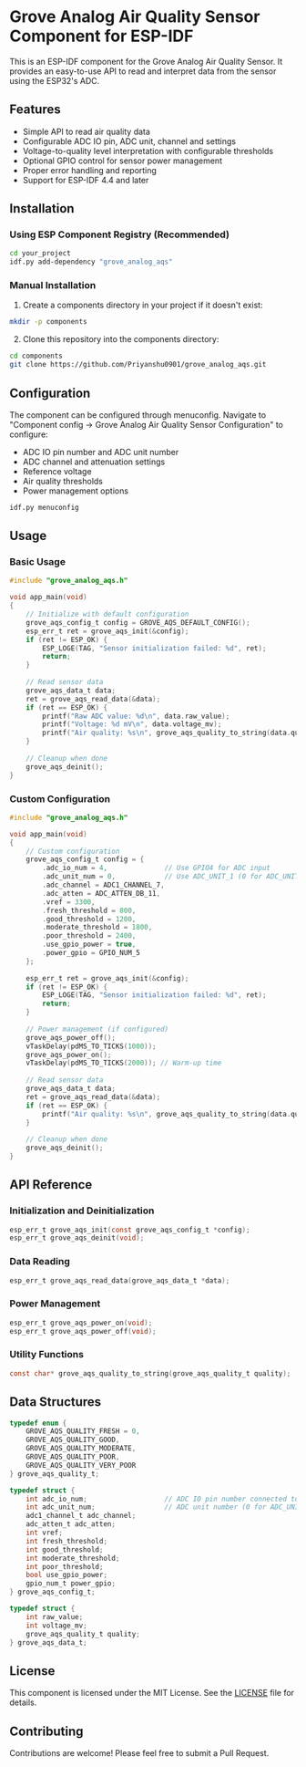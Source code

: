 # Grove Analog Air Quality Sensor Component for ESP-IDF

This is an ESP-IDF component for the Grove Analog Air Quality Sensor. It provides an easy-to-use API to read and interpret data from the sensor using the ESP32's ADC.

## Features

* Simple API to read air quality data
* Configurable ADC IO pin, ADC unit, channel and settings
* Voltage-to-quality level interpretation with configurable thresholds
* Optional GPIO control for sensor power management
* Proper error handling and reporting
* Support for ESP-IDF 4.4 and later

## Installation

### Using ESP Component Registry (Recommended)

```bash
cd your_project
idf.py add-dependency "grove_analog_aqs"
```

### Manual Installation

1. Create a components directory in your project if it doesn't exist:

```bash
mkdir -p components
```

2. Clone this repository into the components directory:

```bash
cd components
git clone https://github.com/Priyanshu0901/grove_analog_aqs.git
```

## Configuration

The component can be configured through menuconfig. Navigate to "Component config → Grove Analog Air Quality Sensor Configuration" to configure:

* ADC IO pin number and ADC unit number
* ADC channel and attenuation settings
* Reference voltage
* Air quality thresholds
* Power management options

```bash
idf.py menuconfig
```

## Usage

### Basic Usage

```c
#include "grove_analog_aqs.h"

void app_main(void)
{
    // Initialize with default configuration
    grove_aqs_config_t config = GROVE_AQS_DEFAULT_CONFIG();
    esp_err_t ret = grove_aqs_init(&config);
    if (ret != ESP_OK) {
        ESP_LOGE(TAG, "Sensor initialization failed: %d", ret);
        return;
    }
    
    // Read sensor data
    grove_aqs_data_t data;
    ret = grove_aqs_read_data(&data);
    if (ret == ESP_OK) {
        printf("Raw ADC value: %d\n", data.raw_value);
        printf("Voltage: %d mV\n", data.voltage_mv);
        printf("Air quality: %s\n", grove_aqs_quality_to_string(data.quality));
    }
    
    // Cleanup when done
    grove_aqs_deinit();
}
```

### Custom Configuration

```c
#include "grove_analog_aqs.h"

void app_main(void)
{
    // Custom configuration
    grove_aqs_config_t config = {
        .adc_io_num = 4,              // Use GPIO4 for ADC input
        .adc_unit_num = 0,            // Use ADC_UNIT_1 (0 for ADC_UNIT_1, 1 for ADC_UNIT_2)
        .adc_channel = ADC1_CHANNEL_7,
        .adc_atten = ADC_ATTEN_DB_11,
        .vref = 3300,
        .fresh_threshold = 800,
        .good_threshold = 1200,
        .moderate_threshold = 1800,
        .poor_threshold = 2400,
        .use_gpio_power = true,
        .power_gpio = GPIO_NUM_5
    };
    
    esp_err_t ret = grove_aqs_init(&config);
    if (ret != ESP_OK) {
        ESP_LOGE(TAG, "Sensor initialization failed: %d", ret);
        return;
    }
    
    // Power management (if configured)
    grove_aqs_power_off();
    vTaskDelay(pdMS_TO_TICKS(1000));
    grove_aqs_power_on();
    vTaskDelay(pdMS_TO_TICKS(2000)); // Warm-up time
    
    // Read sensor data
    grove_aqs_data_t data;
    ret = grove_aqs_read_data(&data);
    if (ret == ESP_OK) {
        printf("Air quality: %s\n", grove_aqs_quality_to_string(data.quality));
    }
    
    // Cleanup when done
    grove_aqs_deinit();
}
```

## API Reference

### Initialization and Deinitialization

```c
esp_err_t grove_aqs_init(const grove_aqs_config_t *config);
esp_err_t grove_aqs_deinit(void);
```

### Data Reading

```c
esp_err_t grove_aqs_read_data(grove_aqs_data_t *data);
```

### Power Management

```c
esp_err_t grove_aqs_power_on(void);
esp_err_t grove_aqs_power_off(void);
```

### Utility Functions

```c
const char* grove_aqs_quality_to_string(grove_aqs_quality_t quality);
```

## Data Structures

```c
typedef enum {
    GROVE_AQS_QUALITY_FRESH = 0,
    GROVE_AQS_QUALITY_GOOD,
    GROVE_AQS_QUALITY_MODERATE,
    GROVE_AQS_QUALITY_POOR,
    GROVE_AQS_QUALITY_VERY_POOR
} grove_aqs_quality_t;

typedef struct {
    int adc_io_num;                   // ADC IO pin number connected to the sensor
    int adc_unit_num;                 // ADC unit number (0 for ADC_UNIT_1, 1 for ADC_UNIT_2)
    adc1_channel_t adc_channel;
    adc_atten_t adc_atten;
    int vref;
    int fresh_threshold;
    int good_threshold;
    int moderate_threshold;
    int poor_threshold;
    bool use_gpio_power;
    gpio_num_t power_gpio;
} grove_aqs_config_t;

typedef struct {
    int raw_value;
    int voltage_mv;
    grove_aqs_quality_t quality;
} grove_aqs_data_t;
```

## License

This component is licensed under the MIT License. See the [LICENSE](LICENSE) file for details.

## Contributing

Contributions are welcome! Please feel free to submit a Pull Request. 